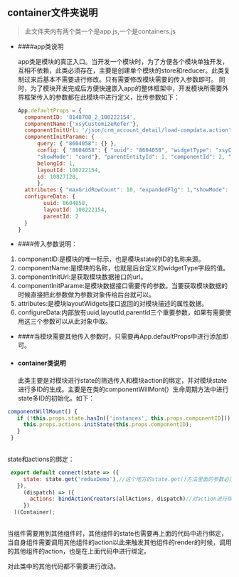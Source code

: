## container文件夹说明
> 此文件夹内有两个类一个是app.js,一个是containers.js

- ####app类说明

  app类是模块的真正入口。当开发一个模块时，为了方便各个模块单独开发，互相不依赖，此类必须存在，主要是创建单个模块的store和reducer。此类复制过来后基本不需要进行修改。只有需要修改模块需要的传入参数即可。
  同时，为了模块开发完成后方便快速嵌入app的整体框架中，开发模块所需要外界框架传入的参数都在此模块中进行定义，比传参数如下：
  
  ```javascript
  App.defaultProps = {
    componentID: '8148708_2_100222154',
    componentName:{'xsyCustomizeRefer'},
    componentInitUrl: '/json/crm_account_detail/load-compdata.action',
    componentInitParame: {
        query: { "8604058": {} },
        config: { "8604058": { "uuid": "8604058", "widgetType": "xsyCustomizeRefer",           "referItemId": 100267405, "attributes": { "maxGridRowCount": 10, "expandedFlg": 1, 
        "showMode": "card"}, "parentEntityId": 1, "componentId": 2, "childEntityId": 100019307, "_oldid": "100267405", "pid": "8183208", "_inited": true } },
        belongId: 1,
        layoutId: 100222154,
        id: 10827128,
        },
    attributes:{ "maxGridRowCount": 10, "expandedFlg": 1,"showMode": "card"},
    configureData: {
          uuid: 8604058,
          layoutId: 100222154,
          parentId: 2
    }     
  }
  ```
  
- ####传入参数说明：
 1. componentID:是模块的唯一标示，也是模块state的ID的名称来源。
 2. componentName:是模块的名称，也就是后台定义的widgetType字段的值。
 3. componentInitUrl:是获取模块数据接口的url。
 4. componentInitParame:是模块数据接口需要传的参数。当要获取模块数据的时候直接把此参数做为参数对象传给后台就可以。
 5. attributes:是模块layoutWidgets接口返回的对模块描述的属性数据。
 6. configureData:内部放有uuid,layoutId,parentId三个重要参数，如果有需要使用这三个参数可以从此对象中取。
 
- ####当模块需要其他传入参数时，只需要再App.defaultProps中进行添加即可。


- #### container类说明
  
  此类主要是对模块进行state的筛选传入和模块action的绑定，并对模块state进行多ID的生成。主要是在类的componentWillMont(）生命周期方法中进行state多ID的初始化。如下：
  
 ```javascript
componentWillMount() {
    if (!this.props.state.hasIn(['instances', this.props.componentID])) {
      this.props.actions.initState(this.props.componentID);
    }
  }
  
 ```
 
 state和actions的绑定：
 
 ```javascript
  export default connect(state => ({
      state: state.get('reduxDemo'),//这个地方的state.get()方法里面的参数必须和reducers文件夹里的index.js里面的对reducer的combineReducers(）操作的名称一致，否则会有state为空的报错。
    }),
      (dispatch) => ({
        actions: bindActionCreators(allActions, dispatch)//对action进行绑定。
      })
   )(Container);
   
 ```

当组件需要用到其他组件时，其他组件的state也需要再上面的代码中进行绑定，当自身组件需要调用其他组件的action以此来触发其他组件的render的时候，调用的其他组件的action，也是在上面代码中进行绑定。

对此类中的其他代码都不需要进行改动。
  
  
  
  
  
  
  
  
  
  
  
  
  
  
